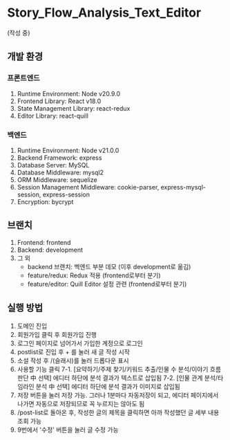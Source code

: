 # Story_Flow_Analysis_Text_Editor

(작성 중)

## 개발 환경
### 프론트엔드
1. Runtime Environment: Node v20.9.0
2. Frontend Library: React v18.0
3. State Management Library: react-redux
4. Editor Library: react-quill
### 백엔드
1. Runtime Environment: Node v21.0.0
2. Backend Framework: express
3. Database Server: MySQL
4. Database Middleware: mysql2
5. ORM Middleware: sequelize
6. Session Management Middleware: cookie-parser, express-mysql-session, express-session
7. Encryption: bycrypt

## 브랜치
1. Frontend: frontend
2. Backend: development
3. 그 외
   - backend 브랜치: 백엔드 부분 데모 (이후 development로 옮김)
   - feature/redux: Redux 적용 (frontend로부터 분기)
   - feature/editor: Quill Editor 설정 관련 (frontend로부터 분기)

## 실행 방법
1. 도메인 진입
2. 회원가입 클릭 후 회원가입 진행
3. 로그인 페이지로 넘어가서 가입한 계정으로 로그인
4. postlist로 진입 후 + 를 눌러 새 글 작성 시작
5. 소설 작성 후 /(슬래시)를 눌러 드롭다운 표시
6. 사용할 기능 클릭
7-1. [요약하기/주제 찾기/키워드 추출/인물 수 분석/이야기 흐름 판단 中 선택] 에디터 하단에 분석 결과가 텍스트로 삽입됨
7-2. [인물 관계 분석/타임라인 분석 中 선택] 에디터 하단에 분석 결과가 이미지로 삽입됨
8. 저장 버튼을 눌러 저장 가능. 그러나 1분마다 자동저장이 되고, 에디터 페이지에서 나가면 자동으로 저장되므로 꼭 누르지는 않아도 됨
9. /post-list로 돌아온 후, 작성한 글의 제목을 클릭하면 아까 작성했던 글 세부 내용 조회 가능
10. 9번에서 '수정' 버튼을 눌러 글 수정 가능
